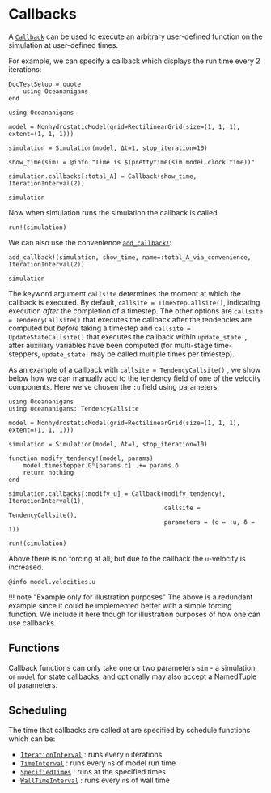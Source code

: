 # Callbacks

A [`Callback`](@ref) can be used to execute an arbitrary user-defined function on the
simulation at user-defined times.

For example, we can specify a callback which displays the run time every 2 iterations:
```@meta
DocTestSetup = quote
    using Oceananigans
end
```

```@example checkpointing
using Oceananigans

model = NonhydrostaticModel(grid=RectilinearGrid(size=(1, 1, 1), extent=(1, 1, 1)))

simulation = Simulation(model, Δt=1, stop_iteration=10)

show_time(sim) = @info "Time is $(prettytime(sim.model.clock.time))"

simulation.callbacks[:total_A] = Callback(show_time, IterationInterval(2))

simulation
```

Now when simulation runs the simulation the callback is called.

```@example checkpointing
run!(simulation)
```

We can also use the convenience [`add_callback!`](@ref):

```@example checkpointing
add_callback!(simulation, show_time, name=:total_A_via_convenience, IterationInterval(2))

simulation
```

The keyword argument `callsite` determines the moment at which the callback is executed.
By default, `callsite = TimeStepCallsite()`, indicating execution _after_ the completion of
a timestep. The other options are `callsite = TendencyCallsite()` that executes the callback
after the tendencies are computed but _before_ taking a timestep and `callsite = UpdateStateCallsite()`
that executes the callback within `update_state!`, after auxiliary variables have been computed
(for multi-stage time-steppers, `update_state!` may be called multiple times per timestep).

As an example of a callback with `callsite = TendencyCallsite()` , we show below how we can
manually add to the tendency field of one of the velocity components. Here we've chosen
the `:u` field using parameters:

```@example checkpointing
using Oceananigans
using Oceananigans: TendencyCallsite

model = NonhydrostaticModel(grid=RectilinearGrid(size=(1, 1, 1), extent=(1, 1, 1)))

simulation = Simulation(model, Δt=1, stop_iteration=10)

function modify_tendency!(model, params)
    model.timestepper.Gⁿ[params.c] .+= params.δ
    return nothing
end

simulation.callbacks[:modify_u] = Callback(modify_tendency!, IterationInterval(1),
                                           callsite = TendencyCallsite(),
                                           parameters = (c = :u, δ = 1))

run!(simulation)
```

Above there is no forcing at all, but due to the callback the ``u``-velocity is increased.

```@example checkpointing
@info model.velocities.u
```

!!! note "Example only for illustration purposes"
    The above is a redundant example since it could be implemented better with a simple forcing function.
    We include it here though for illustration purposes of how one can use callbacks.

## Functions

Callback functions can only take one or two parameters `sim` - a simulation, or `model` for state callbacks, and optionally may also accept a NamedTuple of parameters.

## Scheduling

The time that callbacks are called at are specified by schedule functions which can be:
 - [`IterationInterval`](@ref) : runs every `n` iterations
 - [`TimeInterval`](@ref) : runs every `n`s of model run time
 - [`SpecifiedTimes`](@ref) : runs at the specified times
 - [`WallTimeInterval`](@ref) : runs every `n`s of wall time
